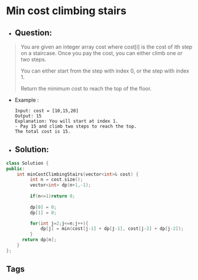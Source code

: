 # Min cost climbing stairs
- ## Question:
>You are given an integer array cost where cost[i] is the cost of ith step on a staircase. Once you pay the cost, you can either climb one or two steps.
>
>You can either start from the step with index 0, or the step with index 1.
>
>Return the minimum cost to reach the top of the floor.

- Example :

      Input: cost = [10,15,20]
      Output: 15
      Explanation: You will start at index 1.
      - Pay 15 and climb two steps to reach the top.
      The total cost is 15.
      
- ## Solution:
```cpp
class Solution {
public:
    int minCostClimbingStairs(vector<int>& cost) {
         int n = cost.size();
         vector<int> dp(n+1,-1);
        
         if(n<=1)return 0;
             
         dp[0] = 0;
	     dp[1] = 0;

	     for(int j=2;j<=n;j++){
		     dp[j] = min(cost[j-1] + dp[j-1], cost[j-2] + dp[j-2]);
	     }
	  return dp[n]; 
    }
};
```

## Tags






